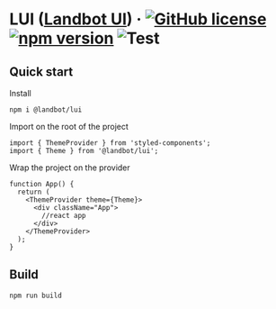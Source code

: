 # LUI ([Landbot UI](https://landbot.io/)) &middot; [![GitHub license](https://img.shields.io/badge/license-MIT-blue.svg)](https://github.com/landbot-org/lui/blob/main/LICENSE) [![npm version](https://img.shields.io/npm/v/@landbot/lui)](https://www.npmjs.com/package/react) ![Test](https://github.com/landbot-org/lui/actions/workflows/tests.yml/badge.svg)

## Quick start

Install

```
npm i @landbot/lui
```

Import on the root of the project

```
import { ThemeProvider } from 'styled-components';
import { Theme } from '@landbot/lui';
```

Wrap the project on the provider

```
function App() {
  return (
    <ThemeProvider theme={Theme}>
      <div className="App">
        //react app
      </div>
    </ThemeProvider>
  );
}
```

## Build

```
npm run build
```
